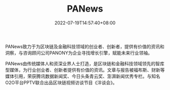 ﻿---
weight: 
title: "PANews"
description: "PANews致力于为区块链及金融科技领域的创业者、创新者，提供有价值的资讯和洞察，与咨询顾问公司PANONY为企业寻找增长引擎，赋能未来行业领袖"
date: 2022-07-19T14:57:40+08:00
lastmod: 2022-07-19T14:57:40+08:00
draft: false
authors: ["Simon"]
featuredImage: "panews.png"
link: "https://www.panewslab.com/"
tags: ["元宇宙资讯","PANews"]
categories: ["navigation"]
navigation: ["元宇宙资讯"]
lightgallery: true
toc: true
pinned: false
recommend: false
recommend1: false
---
PANews致力于为区块链及金融科技领域的创业者、创新者，提供有价值的资讯和洞察，与咨询顾问公司PANONY为企业寻找增长引擎，赋能未来行业领袖。

PANews由传统媒体人和资深业界人士打造，是区块链和金融科技领域领先的智库型媒体，为行业创业者、创新者提供有价值的资讯。文章与报告被福布斯、财新等媒体引用，荣获腾讯数据新闻奖、今日头条青云奖、澎湃新闻优秀专栏。与知名O2O平台PPTV联合出品区块链视频访谈节目《泮谈会》。